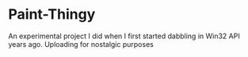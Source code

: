 # Paint-Thingy

An experimental project I did when I first started dabbling in Win32 API years ago. Uploading for nostalgic purposes
